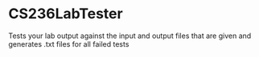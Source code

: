 # CS236LabTester
Tests your lab output against the input and output files that are given and generates .txt files for all failed tests
